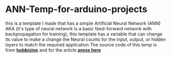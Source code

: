 # ANN-Temp-for-arduino-projects
this is a template I made that has a simple Artificial Neural Network (ANN) AKA (it's type of neural network is a basic feed-forward network with backpropagation for training), this template has a variable that can change its value to make a change the Neural counts for the input, output, or hidden layers to match the required application
The source code of this temp is from [**hobbizine**](http://www.hobbizine.com/) and for the article [**press here**](http://robotics.hobbizine.com/arduinoann.html)
